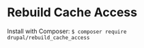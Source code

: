 # Rebuild Cache Access

Install with Composer: <code>$ composer require drupal/rebuild_cache_access</code>

